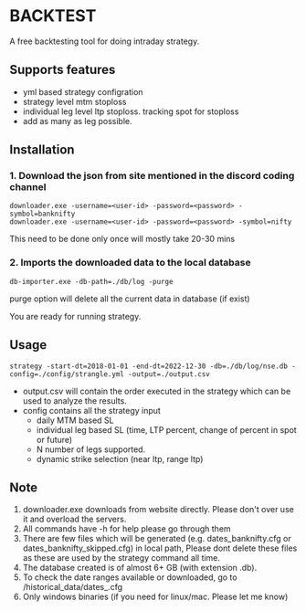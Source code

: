# BACKTEST

A free backtesting tool for doing intraday strategy.

## Supports features

- yml based strategy configration
- strategy level mtm stoploss
- individual leg level ltp stoploss. tracking spot for stoploss
- add as many as leg possible.

## Installation

### 1. Download the json from site mentioned in the discord coding channel

```
downloader.exe -username=<user-id> -password=<password> -symbol=banknifty
downloader.exe -username=<user-id> -password=<password> -symbol=nifty
```

This need to be done only once will mostly take 20-30 mins

### 2. Imports the downloaded data to the local database

```
db-importer.exe -db-path=./db/log -purge
```

purge option will delete all the current data in database (if exist)

You are ready for running strategy.

## Usage

```
strategy -start-dt=2018-01-01 -end-dt=2022-12-30 -db=./db/log/nse.db -config=./config/strangle.yml -output=./output.csv
```

- output.csv will contain the order executed in the strategy which can be used to analyze the results.
- config contains all the strategy input
  - daily MTM based SL
  - individual leg based SL (time, LTP percent, change of percent in spot or future)
  - N number of legs supported.
  - dynamic strike selection (near ltp, range ltp)

## Note

1. downloader.exe downloads from website directly. Please don't over use it and overload the servers.
2. All commands have -h for help please go through them
3. There are few files which will be generated (e.g. dates_banknifty.cfg or dates_banknifty_skipped.cfg) in local path, Please dont delete these files as these are used by the strategy command all time.
4. The database created is of almost 6+ GB (with extension .db).
5. To check the date ranges available or downloaded, go to /historical_data/dates_<symbol>.cfg
6. Only windows binaries (if you need for linux/mac. Please let me know)
